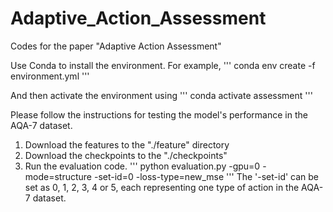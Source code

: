 # Adaptive_Action_Assessment
 Codes for the paper "Adaptive Action Assessment"

 Use Conda to install the environment. For example,
 ''' conda env create -f environment.yml
 '''

 And then activate the environment using
 ''' conda activate assessment
 '''


 Please follow the instructions for testing the model's performance in the AQA-7 dataset.
 1. Download the features to the "./feature" directory
 2. Download the checkpoints to the "./checkpoints"
 3. Run the evaluation code. 
''' python evaluation.py -gpu=0 -mode=structure -set-id=0 -loss-type=new_mse
'''
The '-set-id' can be set as 0, 1, 2, 3, 4 or 5, each representing one type of action in the AQA-7 dataset.